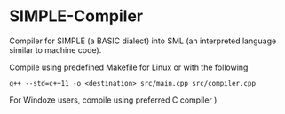 SIMPLE-Compiler
===============

Compiler for SIMPLE (a BASIC dialect) into SML (an interpreted language similar to machine code). 

Compile using predefined Makefile for Linux or with the following
```
g++ --std=c++11 -o <destination> src/main.cpp src/compiler.cpp
```

For Windoze users, compile using preferred C compiler )
